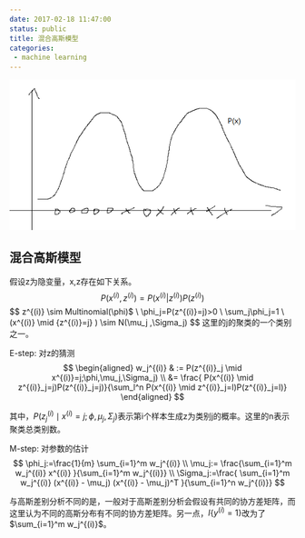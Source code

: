 ```yaml
---
date: 2017-02-18 11:47:00
status: public
title: 混合高斯模型
categories:
 - machine learning
---
```



![](./_image/混合高斯模型/混合高斯.bmp)


## 混合高斯模型
假设z为隐变量，x,z存在如下关系。
$$
P(x^{(i)},z^{(i)}) = P(x^{(i)}|z^{(i)})P(z^{(i)})
$$
$$
z^{(i)} \sim Multinomial(\phi)$ \\
\phi_j=P(z^{(i)}=j)>0 \\
\sum_j\phi_j=1 \\
(x^{(i)} \mid {z^{(i)}=j} ) \sim N(\mu_j ,\Sigma_j)
$$
这里的j的聚类的一个类别之一。

E-step:
对z的猜测
$$
\begin{aligned}
w_j^{(i)} & := P(z^{(i)}_j \mid x^{(i)}=j;\phi,\mu_j,\Sigma_j) \\
&= \frac{ P(x^{(i)} \mid z^{(i)}_j=j)P(z^{(i)}_j=j)}{\sum_l^n P(x^{(i)} \mid z^{(i)}_j=l)P(z^{(i)}_j=l)}
\end{aligned}
$$

其中，$P(z^{(i)}_j \mid x^{(i)}=j;\phi,\mu_j,\Sigma_j)$表示第i个样本生成z为类别j的概率。这里的n表示聚类总类别数。

M-step:
对参数的估计
$$
\phi_j:=\frac{1}{m} \sum_{i=1}^m w_j^{(i)} \\
\mu_j:= \frac{\sum_{i=1}^m w_j^{(i)} x^{(i)} }{\sum_{i=1}^m w_j^{(i)}} \\
\Sigma_j:=\frac{ \sum_{i=1}^m w_j^{(i)} (x^{(i)} - \mu_j) (x^{(i)} - \mu_j)^T }{\sum_{i=1}^n w_j^{(i)}}
$$

与高斯差别分析不同的是，一般对于高斯差别分析会假设有共同的协方差矩阵，而这里认为不同的高斯分布有不同的协方差矩阵。另一点，$I\{y^{(i)}=1\}$改为了$\sum_{i=1}^m w_j^{(i)}$。